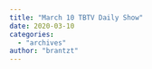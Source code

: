 ```yaml
---
title: "March 10 TBTV Daily Show"
date: 2020-03-10
categories: 
  - "archives"
author: "brantzt"
---
```



